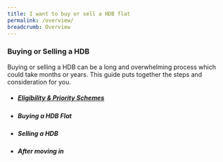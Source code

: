 ```yaml
---
title: I want to buy or sell a HDB flat
permalink: /overview/
breadcrumb: Overview
---
```


### Buying or Selling a HDB 
Buying or selling a HDB can be a long and overwhelming process which could take months or years. This guide puts together the steps and consideration for you.

- ##### [Eligibility & Priority Schemes](https://mol-services-staging.netlify.app/buying-a-hdb/)
- ##### Buying a HDB Flat
- ##### Selling a HDB
- ##### After moving in
